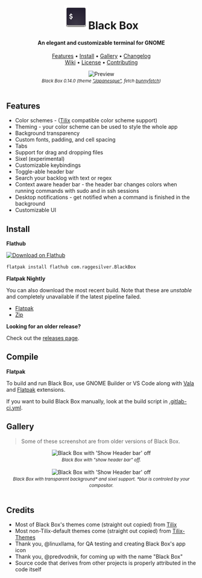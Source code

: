 <div align="center">
  <h1><img src="./data/icons/hicolor/scalable/apps/com.raggesilver.BlackBox.svg" height="64"/>Black Box</h1>
  <h4>An elegant and customizable terminal for GNOME</h4>
  <p>
    <a href="#features">Features</a> •
    <a href="#install">Install</a> •
    <a href="#gallery">Gallery</a> •
    <a href="./CHANGELOG.md">Changelog</a>
    <br/>
    <a href="https://gitlab.gnome.org/raggesilver/blackbox/-/wikis/home">Wiki</a> •
    <a href="./COPYING">License</a> •
    <a href="./CONTRIBUTING.md">Contributing</a>
  </p>
  <p>
  </p>
</div>

<div align="center">
  <img src="https://i.imgur.com/38c2eX4.png" alt="Preview"/><br/>
  <small><i>
    Black Box 0.14.0 (theme <a href="https://github.com/storm119/Tilix-Themes/blob/master/Themes/japanesque.json" target="_blank">"Japanesque"</a>, fetch <a href="https://github.com/Rosettea/bunnyfetch">bunnyfetch</a>)
  </i></small>
  <br/><br/>
</div>

## Features

- Color schemes - ([Tilix](https://github.com/gnunn1/tilix) compatible color scheme support)
- Theming - your color scheme can be used to style the whole app
- Background transparency
- Custom fonts, padding, and cell spacing
- Tabs
- Support for drag and dropping files
- Sixel (experimental)
- Customizable keybindings
- Toggle-able header bar
- Search your backlog with text or regex
- Context aware header bar - the header bar changes colors when running commands with sudo and in ssh sessions
- Desktop notifications - get notified when a command is finished in the background
- Customizable UI

## Install

**Flathub**

<a href='https://flathub.org/apps/details/com.raggesilver.BlackBox'><img width='240' alt='Download on Flathub' src='https://flathub.org/assets/badges/flathub-badge-en.svg'/></a>

```bash
flatpak install flathub com.raggesilver.BlackBox
```

**Flatpak Nightly**

You can also download the most recent build. Note that these are _unstable_ and completely unavailable if the latest pipeline failed.

- [Flatpak](https://gitlab.gnome.org/raggesilver/blackbox/-/jobs/artifacts/main/raw/blackbox.flatpak?job=flatpak)
- [Zip](https://gitlab.gnome.org/raggesilver/blackbox/-/jobs/artifacts/main/download?job=flatpak)

**Looking for an older release?**

Check out the [releases page](https://gitlab.gnome.org/raggesilver/blackbox/-/releases).

## Compile

**Flatpak**

To build and run Black Box, use GNOME Builder or VS Code along with [Vala](https://marketplace.visualstudio.com/items?itemName=prince781.vala) and [Flatpak](https://marketplace.visualstudio.com/items?itemName=bilelmoussaoui.flatpak-vscode) extensions.

If you want to build Black Box manually, look at the build script in [.gitlab-ci.yml](./.gitlab-ci.yml).

## Gallery

> Some of these screenshot are from older versions of Black Box.

<div align="center">
  <img src="https://i.imgur.com/O7Nblz8.png" alt="Black Box with 'Show Header bar' off"/><br/>
  <small><i>
    Black Box with "show header bar" off.
  </i></small>
  <br/><br/>
  <img src="https://i.imgur.com/CNwZhpJ.png" alt="Black Box with 'Show Header bar' off"/><br/>
  <small><i>
    Black Box with transparent background* and sixel support. *blur is controled
    by your compositor.
  </i></small>
  <br/><br/>
</div>

## Credits

- Most of Black Box's themes come (straight out copied) from [Tilix](https://github.com/gnunn1/tilix)
- Most non-Tilix-default themes come (straight out copied) from [Tilix-Themes](https://github.com/storm119/Tilix-Themes)
- Thank you, @linuxllama, for QA testing and creating Black Box's app icon
- Thank you, @predvodnik, for coming up with the name "Black Box"
- Source code that derives from other projects is properly attributed in the code itself
